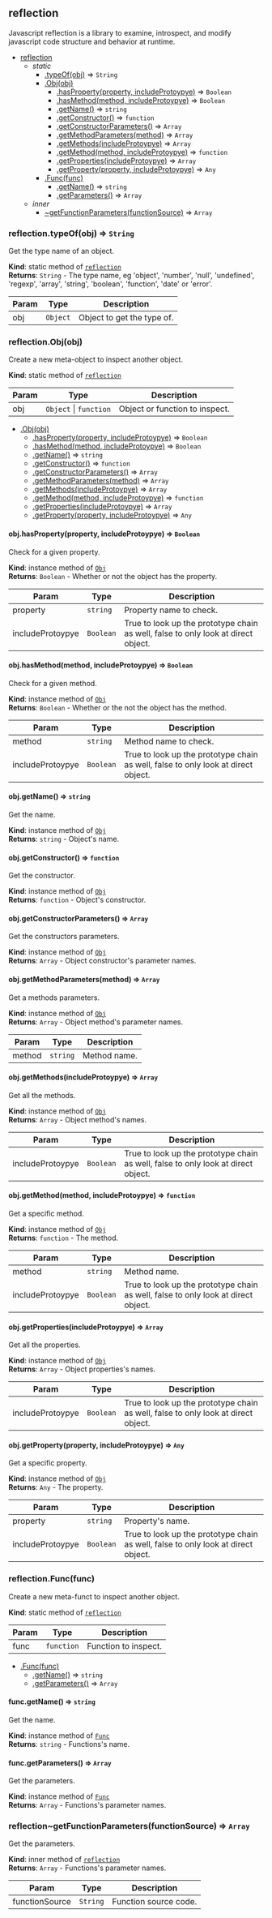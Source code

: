 <a name="module_reflection"></a>

## reflection
Javascript reflection is a library to examine, introspect, and modify javascript code structure and behavior at runtime.


* [reflection](#module_reflection)
    * _static_
        * [.typeOf(obj)](#module_reflection.typeOf) ⇒ <code>String</code>
        * [.Obj(obj)](#module_reflection.Obj)
            * [.hasProperty(property, includeProtoypye)](#module_reflection.Obj+hasProperty) ⇒ <code>Boolean</code>
            * [.hasMethod(method, includeProtoypye)](#module_reflection.Obj+hasMethod) ⇒ <code>Boolean</code>
            * [.getName()](#module_reflection.Obj+getName) ⇒ <code>string</code>
            * [.getConstructor()](#module_reflection.Obj+getConstructor) ⇒ <code>function</code>
            * [.getConstructorParameters()](#module_reflection.Obj+getConstructorParameters) ⇒ <code>Array</code>
            * [.getMethodParameters(method)](#module_reflection.Obj+getMethodParameters) ⇒ <code>Array</code>
            * [.getMethods(includeProtoypye)](#module_reflection.Obj+getMethods) ⇒ <code>Array</code>
            * [.getMethod(method, includeProtoypye)](#module_reflection.Obj+getMethod) ⇒ <code>function</code>
            * [.getProperties(includeProtoypye)](#module_reflection.Obj+getProperties) ⇒ <code>Array</code>
            * [.getProperty(property, includeProtoypye)](#module_reflection.Obj+getProperty) ⇒ <code>Any</code>
        * [.Func(func)](#module_reflection.Func)
            * [.getName()](#module_reflection.Func+getName) ⇒ <code>string</code>
            * [.getParameters()](#module_reflection.Func+getParameters) ⇒ <code>Array</code>
    * _inner_
        * [~getFunctionParameters(functionSource)](#module_reflection..getFunctionParameters) ⇒ <code>Array</code>

<a name="module_reflection.typeOf"></a>

### reflection.typeOf(obj) ⇒ <code>String</code>
Get the type name of an object.

**Kind**: static method of <code>[reflection](#module_reflection)</code>  
**Returns**: <code>String</code> - The type name, eg 'object', 'number', 'null', 'undefined', 'regexp', 'array', 'string', 'boolean', 'function', 'date' or 'error'.  

| Param | Type | Description |
| --- | --- | --- |
| obj | <code>Object</code> | Object to get the type of. |

<a name="module_reflection.Obj"></a>

### reflection.Obj(obj)
Create a new meta-object to inspect another object.

**Kind**: static method of <code>[reflection](#module_reflection)</code>  

| Param | Type | Description |
| --- | --- | --- |
| obj | <code>Object</code> &#124; <code>function</code> | Object or function to inspect. |


* [.Obj(obj)](#module_reflection.Obj)
    * [.hasProperty(property, includeProtoypye)](#module_reflection.Obj+hasProperty) ⇒ <code>Boolean</code>
    * [.hasMethod(method, includeProtoypye)](#module_reflection.Obj+hasMethod) ⇒ <code>Boolean</code>
    * [.getName()](#module_reflection.Obj+getName) ⇒ <code>string</code>
    * [.getConstructor()](#module_reflection.Obj+getConstructor) ⇒ <code>function</code>
    * [.getConstructorParameters()](#module_reflection.Obj+getConstructorParameters) ⇒ <code>Array</code>
    * [.getMethodParameters(method)](#module_reflection.Obj+getMethodParameters) ⇒ <code>Array</code>
    * [.getMethods(includeProtoypye)](#module_reflection.Obj+getMethods) ⇒ <code>Array</code>
    * [.getMethod(method, includeProtoypye)](#module_reflection.Obj+getMethod) ⇒ <code>function</code>
    * [.getProperties(includeProtoypye)](#module_reflection.Obj+getProperties) ⇒ <code>Array</code>
    * [.getProperty(property, includeProtoypye)](#module_reflection.Obj+getProperty) ⇒ <code>Any</code>

<a name="module_reflection.Obj+hasProperty"></a>

#### obj.hasProperty(property, includeProtoypye) ⇒ <code>Boolean</code>
Check for a given property.

**Kind**: instance method of <code>[Obj](#module_reflection.Obj)</code>  
**Returns**: <code>Boolean</code> - Whether or not the object has the property.  

| Param | Type | Description |
| --- | --- | --- |
| property | <code>string</code> | Property name to check. |
| includeProtoypye | <code>Boolean</code> | True to look up the prototype chain as well, false to only look at direct object. |

<a name="module_reflection.Obj+hasMethod"></a>

#### obj.hasMethod(method, includeProtoypye) ⇒ <code>Boolean</code>
Check for a given method.

**Kind**: instance method of <code>[Obj](#module_reflection.Obj)</code>  
**Returns**: <code>Boolean</code> - Whether or the not the object has the method.  

| Param | Type | Description |
| --- | --- | --- |
| method | <code>string</code> | Method name to check. |
| includeProtoypye | <code>Boolean</code> | True to look up the prototype chain as well, false to only look at direct object. |

<a name="module_reflection.Obj+getName"></a>

#### obj.getName() ⇒ <code>string</code>
Get the name.

**Kind**: instance method of <code>[Obj](#module_reflection.Obj)</code>  
**Returns**: <code>string</code> - Object's name.  
<a name="module_reflection.Obj+getConstructor"></a>

#### obj.getConstructor() ⇒ <code>function</code>
Get the constructor.

**Kind**: instance method of <code>[Obj](#module_reflection.Obj)</code>  
**Returns**: <code>function</code> - Object's constructor.  
<a name="module_reflection.Obj+getConstructorParameters"></a>

#### obj.getConstructorParameters() ⇒ <code>Array</code>
Get the constructors parameters.

**Kind**: instance method of <code>[Obj](#module_reflection.Obj)</code>  
**Returns**: <code>Array</code> - Object constructor's parameter names.  
<a name="module_reflection.Obj+getMethodParameters"></a>

#### obj.getMethodParameters(method) ⇒ <code>Array</code>
Get a methods parameters.

**Kind**: instance method of <code>[Obj](#module_reflection.Obj)</code>  
**Returns**: <code>Array</code> - Object method's parameter names.  

| Param | Type | Description |
| --- | --- | --- |
| method | <code>string</code> | Method name. |

<a name="module_reflection.Obj+getMethods"></a>

#### obj.getMethods(includeProtoypye) ⇒ <code>Array</code>
Get all the methods.

**Kind**: instance method of <code>[Obj](#module_reflection.Obj)</code>  
**Returns**: <code>Array</code> - Object method's names.  

| Param | Type | Description |
| --- | --- | --- |
| includeProtoypye | <code>Boolean</code> | True to look up the prototype chain as well, false to only look at direct object. |

<a name="module_reflection.Obj+getMethod"></a>

#### obj.getMethod(method, includeProtoypye) ⇒ <code>function</code>
Get a specific method.

**Kind**: instance method of <code>[Obj](#module_reflection.Obj)</code>  
**Returns**: <code>function</code> - The method.  

| Param | Type | Description |
| --- | --- | --- |
| method | <code>string</code> | Method name. |
| includeProtoypye | <code>Boolean</code> | True to look up the prototype chain as well, false to only look at direct object. |

<a name="module_reflection.Obj+getProperties"></a>

#### obj.getProperties(includeProtoypye) ⇒ <code>Array</code>
Get all the properties.

**Kind**: instance method of <code>[Obj](#module_reflection.Obj)</code>  
**Returns**: <code>Array</code> - Object properties's names.  

| Param | Type | Description |
| --- | --- | --- |
| includeProtoypye | <code>Boolean</code> | True to look up the prototype chain as well, false to only look at direct object. |

<a name="module_reflection.Obj+getProperty"></a>

#### obj.getProperty(property, includeProtoypye) ⇒ <code>Any</code>
Get a specific property.

**Kind**: instance method of <code>[Obj](#module_reflection.Obj)</code>  
**Returns**: <code>Any</code> - The property.  

| Param | Type | Description |
| --- | --- | --- |
| property | <code>string</code> | Property's name. |
| includeProtoypye | <code>Boolean</code> | True to look up the prototype chain as well, false to only look at direct object. |

<a name="module_reflection.Func"></a>

### reflection.Func(func)
Create a new meta-funct to inspect another object.

**Kind**: static method of <code>[reflection](#module_reflection)</code>  

| Param | Type | Description |
| --- | --- | --- |
| func | <code>function</code> | Function to inspect. |


* [.Func(func)](#module_reflection.Func)
    * [.getName()](#module_reflection.Func+getName) ⇒ <code>string</code>
    * [.getParameters()](#module_reflection.Func+getParameters) ⇒ <code>Array</code>

<a name="module_reflection.Func+getName"></a>

#### func.getName() ⇒ <code>string</code>
Get the name.

**Kind**: instance method of <code>[Func](#module_reflection.Func)</code>  
**Returns**: <code>string</code> - Functions's name.  
<a name="module_reflection.Func+getParameters"></a>

#### func.getParameters() ⇒ <code>Array</code>
Get the parameters.

**Kind**: instance method of <code>[Func](#module_reflection.Func)</code>  
**Returns**: <code>Array</code> - Functions's parameter names.  
<a name="module_reflection..getFunctionParameters"></a>

### reflection~getFunctionParameters(functionSource) ⇒ <code>Array</code>
Get the parameters.

**Kind**: inner method of <code>[reflection](#module_reflection)</code>  
**Returns**: <code>Array</code> - Functions's parameter names.  

| Param | Type | Description |
| --- | --- | --- |
| functionSource | <code>String</code> | Function source code. |

